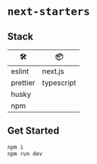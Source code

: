 # `next-starters`

## Stack

| 🛠        | 📦         |
| -------- | ---------- |
| eslint   | next.js    |
| prettier | typescript |
| husky    |            |
| npm      |            |

## Get Started

```bash
npm i
npm run dev
```
